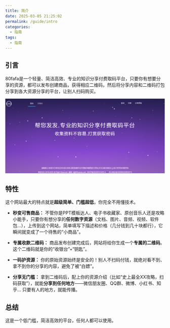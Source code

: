 ```yaml
---
title: 简介
date: 2025-03-05 21:25:02
permalink: /guide/intro
categories:
  - 指南
tags:
  - 指南
---
```

## 引言

80fafa是一个轻量、简洁高效、专业的知识分享付费取码平台，只要你有想要分享的资源，都可以发布创建商品，获得相应二维码，然后将分享内容和二维码打包分享到各大资源分享的平台，让别人扫码购买。

![](assert/2025-08-19_114832.png)

## 特性

这个网站最大的特点就是**超级简单、门槛超低**，你完全不用懂技术。

- **秒变可售商品：** 不管你是PPT模板达人、电子书收藏家、原创音乐人还是攻略小能手，只要你有想分享的**任何数字资源**（文档、图片、音频、视频、软件包...），上传到这个网站，简单填写下描述和价格（几分钱到几十块都行），它瞬间就变成了一个待售的“小商品”。

- **专属收款二维码：** 商品发布创建完成后，网站将给你生成一个**专属的二维码**。这个二维码就是你的“收银台”+“钥匙”。

- **一码护资源：** 你的原始资源始终是安全的！别人不扫码付钱，就绝对看不到、拿不到你的分享的内容，避免了被“白嫖”。

- **分享无门槛：** 拿到二维码后，配上你的资源介绍（比如“史上最全XX攻略，扫码获取”），就能**分享到任何地方**——微信朋友圈、QQ群、微博、小红书、知乎... 只要有人的地方，就能传播。


## 总结

这是一个低门槛，简洁高效的平台，任何人都可以使用。

